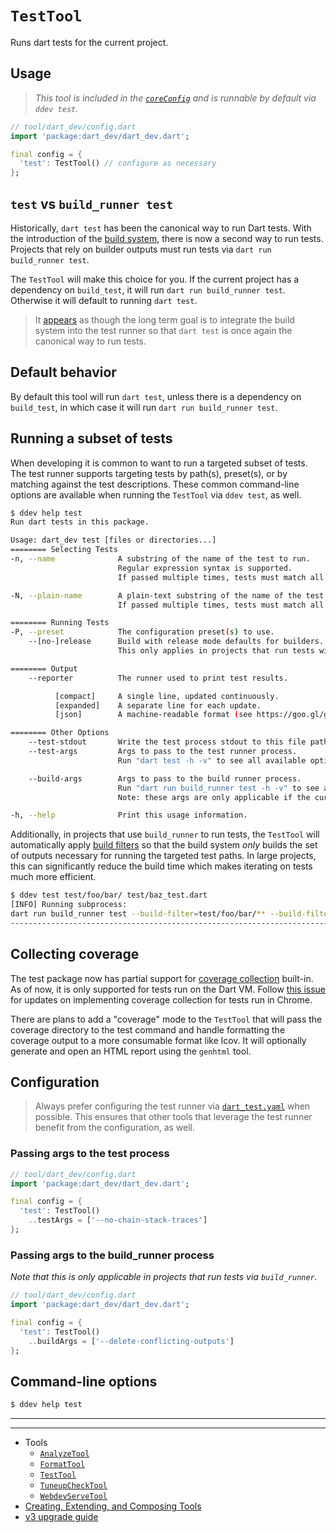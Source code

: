 # `TestTool`

Runs dart tests for the current project.

## Usage

> _This tool is included in the [`coreConfig`][core-config] and is runnable by
> default via `ddev test`._

```dart
// tool/dart_dev/config.dart
import 'package:dart_dev/dart_dev.dart';

final config = {
  'test': TestTool() // configure as necessary
};
```

## `test` vs `build_runner test`

Historically, `dart test` has been the canonical way to run Dart tests.
With the introduction of the [build system][build-system], there is now a second
way to run tests. Projects that rely on builder outputs must run tests via
`dart run build_runner test`.

The `TestTool` will make this choice for you. If the current project has a
dependency on `build_test`, it will run `dart run build_runner test`. Otherwise
it will default to running `dart test`.

> It [appears][test-future] as though the long term goal is to integrate the
> build system into the test runner so that `dart test` is once again the
> canonical way to run tests.

## Default behavior

By default this tool will run `dart test`, unless there is a dependency on
`build_test`, in which case it will run `dart run build_runner test`.

## Running a subset of tests

When developing it is common to want to run a targeted subset of tests. The test
runner supports targeting tests by path(s), preset(s), or by matching
against the test descriptions. These common command-line options are available
when running the `TestTool` via `ddev test`, as well.

```bash
$ ddev help test
Run dart tests in this package.

Usage: dart_dev test [files or directories...]
======== Selecting Tests
-n, --name              A substring of the name of the test to run.
                        Regular expression syntax is supported.
                        If passed multiple times, tests must match all substrings.

-N, --plain-name        A plain-text substring of the name of the test to run.
                        If passed multiple times, tests must match all substrings.

======== Running Tests
-P, --preset            The configuration preset(s) to use.
    --[no-]release      Build with release mode defaults for builders.
                        This only applies in projects that run tests with build_runner.

======== Output
    --reporter          The runner used to print test results.

          [compact]     A single line, updated continuously.
          [expanded]    A separate line for each update.
          [json]        A machine-readable format (see https://goo.gl/gBsV1a).

======== Other Options
    --test-stdout       Write the test process stdout to this file path.
    --test-args         Args to pass to the test runner process.
                        Run "dart test -h -v" to see all available options.

    --build-args        Args to pass to the build runner process.
                        Run "dart run build_runner test -h -v" to see all available options.
                        Note: these args are only applicable if the current project depends on "build_test".

-h, --help              Print this usage information.
```

Additionally, in projects that use `build_runner` to run tests, the `TestTool`
will automatically apply [build filters][build-filters] so that the build system
_only_ builds the set of outputs necessary for running the targeted test paths.
In large projects, this can significantly reduce the build time which makes
iterating on tests much more efficient.

```bash
$ ddev test test/foo/bar/ test/baz_test.dart
[INFO] Running subprocess:
dart run build_runner test --build-filter=test/foo/bar/** --build-filter=test/baz_test.dart.*_test.dart.js --build-filter=test/baz_test.html -- test/foo/bar/ test/baz_test.dart
----------------------------------------------------------------------------
```

## Collecting coverage

The test package now has partial support for [coverage collection][coverage]
built-in. As of now, it is only supported for tests run on the Dart VM. Follow
[this issue][coverage-issue] for updates on implementing coverage collection for
tests run in Chrome.

There are plans to add a "coverage" mode to the `TestTool` that will pass the
coverage directory to the test command and handle formatting the coverage output
to a more consumable format like lcov. It will optionally generate and open an
HTML report using the `genhtml` tool.

## Configuration

> Always prefer configuring the test runner via
> [`dart_test.yaml`][dart-test-yaml] when possible. This ensures that other
> tools that leverage the test runner benefit from the configuration, as well.

### Passing args to the test process

```dart
// tool/dart_dev/config.dart
import 'package:dart_dev/dart_dev.dart';

final config = {
  'test': TestTool()
    ..testArgs = ['--no-chain-stack-traces']
};
```

### Passing args to the build_runner process

_Note that this is only applicable in projects that run tests via
`build_runner`._

```dart
// tool/dart_dev/config.dart
import 'package:dart_dev/dart_dev.dart';

final config = {
  'test': TestTool()
    ..buildArgs = ['--delete-conflicting-outputs']
};
```

## Command-line options

```bash
$ ddev help test
```

[build-filters]: https://github.com/dart-lang/build/blob/master/build_runner/CHANGELOG.md#new-feature-build-filters
[build-system]: https://github.com/dart-lang/build
[core-config]: /lib/src/core_config.dart
[coverage]: https://github.com/dart-lang/test/blob/master/pkgs/test/README.md#collecting-code-coverage
[coverage-issue]: https://github.com/dart-lang/test/issues/36
[dart-test-yaml]: https://github.com/dart-lang/test/blob/master/pkgs/test/doc/configuration.md
[test-future]: https://github.com/dart-lang/build/pull/2415#issuecomment-530114943

---
---

<!-- Table of Contents -->

- Tools
  - [`AnalyzeTool`][analyze-tool]
  - [`FormatTool`][format-tool]
  - [`TestTool`][test-tool]
  - [`TuneupCheckTool`][tuneup-check-tool]
  - [`WebdevServeTool`][webdev-serve-tool]
- [Creating, Extending, and Composing Tools][tool-composition]
- [v3 upgrade guide][v3-upgrade-guide]

<!-- Table of Contents Links -->
[analyze-tool]: /doc/tools/analyze-tool.md
[tuneup-check-tool]: /doc/tools/tuneup-check-tool.md
[dart-function-tool]: /doc/tools/dart-function-tool.md
[format-tool]: /doc/tools/format-tool.md
[process-tool]: /doc/tools/process-tool.md
[test-tool]: /doc/tools/test-tool.md
[webdev-build-tool]: /doc/tools/webdev-build-tool.md
[webdev-serve-tool]: /doc/tools/webdev-serve-tool.md
[tool-composition]: /doc/tool-composition.md
[v3-upgrade-guide]: /doc/v3-upgrade-guide.md
